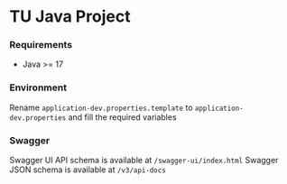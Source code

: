 # TU Java Project

### Requirements

- Java >= 17

### Environment

Rename `application-dev.properties.template` to `application-dev.properties` and fill the required variables

### Swagger

Swagger UI API schema is available at `/swagger-ui/index.html`
Swagger JSON schema is available at `/v3/api-docs`